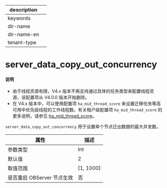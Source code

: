 |description||
|---|---|
|keywords||
|dir-name||
|dir-name-en||
|tenant-type||

# server_data_copy_out_concurrency

<main id="notice" type='explain'>
<h4>说明</h4>
<ul><li>由于线程资源有限，V4.x 版本不再支持通过具体的任务类型来配置线程资源，该配置项从 V4.0.0 版本开始删除。</li>
<li>在 V4.x 版本中，可以使用配置项 <code>ha_mid_thread_score</code> 来设置迁移任务等高可用中优先级线程的工作线程数。有关租户级配置项 <code>ha_mid_thread_score</code> 的更多说明，请参见 <a href="../400.tenant-level-configuration-items/4200.ha_mid_thread_score.md">ha_mid_thread_score</a>。</li></ul>
</main>

`server_data_copy_out_concurrency` 用于设置单个节点迁出数据的最大并发数。

|      **属性**      |   **描述**    |
|------------------|-------------|
| 参数类型             | Int          |
| 默认值              | 2           |
| 取值范围             | \[1, 1000\] |
| 是否重启 OBServer 节点生效 | 否           |



